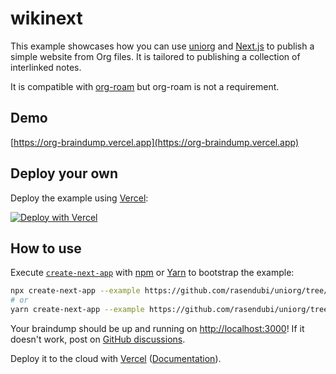 # wikinext

This example showcases how you can use [uniorg][uniorg] and [Next.js][nextjs] to publish a simple website from Org files. It is tailored to publishing a collection of interlinked notes.

It is compatible with [org-roam][org-roam] but org-roam is not a requirement.

[uniorg]: https://github.com/rasendubi/uniorg
[nextjs]: https://nextjs.org/
[org-roam]: https://github.com/org-roam/org-roam

## Demo

[https://org-braindump.vercel.app](https://org-braindump.vercel.app)

## Deploy your own

Deploy the example using [Vercel](https://vercel.com):

[![Deploy with Vercel](https://vercel.com/button)](https://vercel.com/new/git/external?repository-url=https://github.com/rasendubi/uniorg/tree/master/examples/org-braindump&project-name=org-blog-starter&repository-name=braindump)

## How to use

Execute [`create-next-app`](https://github.com/vercel/next.js/tree/canary/packages/create-next-app) with [npm](https://docs.npmjs.com/cli/init) or [Yarn](https://yarnpkg.com/lang/en/docs/cli/create/) to bootstrap the example:

```bash
npx create-next-app --example https://github.com/rasendubi/uniorg/tree/master/examples/org-braindump braindump
# or
yarn create-next-app --example https://github.com/rasendubi/uniorg/tree/master/examples/org-braindump braindump
```

Your braindump should be up and running on [http://localhost:3000](http://localhost:3000)! If it doesn't work, post on [GitHub discussions](https://github.com/rasendubi/uniorg/discussions).

Deploy it to the cloud with [Vercel](https://vercel.com/new) ([Documentation](https://nextjs.org/docs/deployment)).
